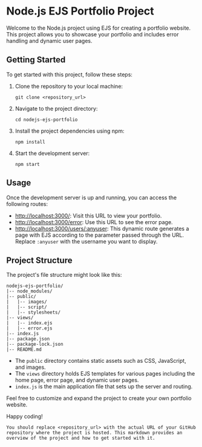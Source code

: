 # Node.js EJS Portfolio Project

Welcome to the Node.js project using EJS for creating a portfolio website. This project allows you to showcase your portfolio and includes error handling and dynamic user pages.

## Getting Started

To get started with this project, follow these steps:

1. Clone the repository to your local machine:

   ```shell
   git clone <repository_url>
   ```

2. Navigate to the project directory:

   ```shell
   cd nodejs-ejs-portfolio
   ```

3. Install the project dependencies using npm:

   ```shell
   npm install
   ```

4. Start the development server:

   ```shell
   npm start
   ```

## Usage

Once the development server is up and running, you can access the following routes:

- [http://localhost:3000/](http://localhost:3000/): Visit this URL to view your portfolio.
- [http://localhost:3000/error](http://localhost:3000/error): Use this URL to see the error page.
- [http://localhost:3000/users/:anyuser](http://localhost:3000/users/:anyuser): This dynamic route generates a page with EJS according to the parameter passed through the URL. Replace `:anyuser` with the username you want to display.

## Project Structure

The project's file structure might look like this:

```plaintext
nodejs-ejs-portfolio/
|-- node_modules/
|-- public/
|   |-- images/
|   |-- script/
|   |-- stylesheets/
|-- views/
|   |-- index.ejs
|   |-- error.ejs
|-- index.js
|-- package.json
|-- package-lock.json
|-- README.md
```

- The `public` directory contains static assets such as CSS, JavaScript, and images.
- The `views` directory holds EJS templates for various pages including the home page, error page, and dynamic user pages.
- `index.js` is the main application file that sets up the server and routing.

Feel free to customize and expand the project to create your own portfolio website.

Happy coding!

```
You should replace <repository_url> with the actual URL of your GitHub repository where the project is hosted. This markdown provides an overview of the project and how to get started with it.
```